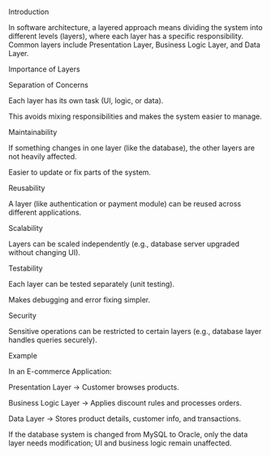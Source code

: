 Introduction

In software architecture, a layered approach means dividing the system into different levels (layers), where each layer has a specific responsibility. Common layers include Presentation Layer, Business Logic Layer, and Data Layer.

Importance of Layers

Separation of Concerns

Each layer has its own task (UI, logic, or data).

This avoids mixing responsibilities and makes the system easier to manage.

Maintainability

If something changes in one layer (like the database), the other layers are not heavily affected.

Easier to update or fix parts of the system.

Reusability

A layer (like authentication or payment module) can be reused across different applications.

Scalability

Layers can be scaled independently (e.g., database server upgraded without changing UI).

Testability

Each layer can be tested separately (unit testing).

Makes debugging and error fixing simpler.

Security

Sensitive operations can be restricted to certain layers (e.g., database layer handles queries securely).

Example

In an E-commerce Application:

Presentation Layer → Customer browses products.

Business Logic Layer → Applies discount rules and processes orders.

Data Layer → Stores product details, customer info, and transactions.

If the database system is changed from MySQL to Oracle, only the data layer needs modification; UI and business logic remain unaffected.
